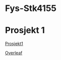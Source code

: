 # Fys-Stk4155

# Prosjekt 1

[Prosjekt1](https://compphysics.github.io/MachineLearning/doc/Projects/2021/Project1/pdf/Project1.pdf)

[Overleaf](https://www.overleaf.com/project/613f69c77de05db1b34e766b)
